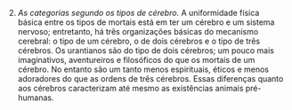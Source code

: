 ﻿2. *As categorias segundo os tipos de cérebro.* A uniformidade física básica entre os tipos de mortais está em ter um cérebro e um sistema nervoso; entretanto, há três organizações básicas do mecanismo cerebral: o tipo de um cérebro, o de dois cérebros e o tipo de três cérebros. Os urantianos são do tipo de dois cérebros; um pouco mais imaginativos, aventureiros e filosóficos do que os mortais de um cérebro. No entanto são um tanto menos espirituais, éticos e menos adoradores do que as ordens de três cérebros. Essas diferenças quanto aos cérebros caracterizam até mesmo as existências animais pré-humanas.